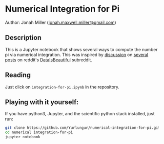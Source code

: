 Numerical Integration for Pi
===

Author: Jonah Miller (jonah.maxwell.miller@gmail.com)

## Description

This is a Jupyter notebook that shows several ways to compute the
number pi via numerical integration. This was inspired by
[discussion](https://www.reddit.com/r/dataisbeautiful/comments/8kh2w4/monte_carlo_simulation_of_pi_oc/dz7y032)
on
[several](https://www.reddit.com/r/dataisbeautiful/comments/8kh2w4/monte_carlo_simulation_of_pi_oc/)
[posts](https://www.reddit.com/r/dataisbeautiful/comments/8kkeju/monte_carlo_simulation_of_pi_remix_oc/)
on reddit's
[DataIsBeautiful](https://www.reddit.com/r/dataisbeautiful/)
subreddit.

## Reading

Just click on `integration-for-pi.ipynb` in the repository.

## Playing with it yourself:

If you have python3, Jupyter, and the scientific python stack
installed, just run:

```bash
git clone https://github.com/Yurlungur/numerical-integration-for-pi.git
cd numerical integration-for-pi
jupyter notebook
```    
